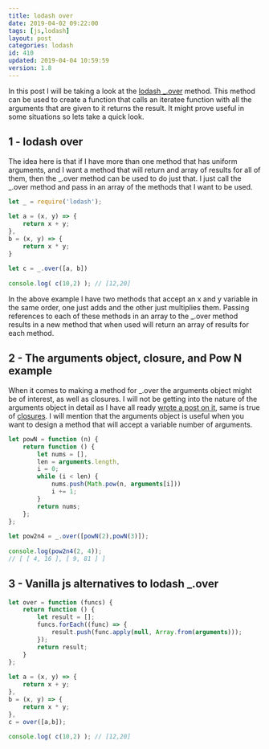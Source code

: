 ```yaml
---
title: lodash over
date: 2019-04-02 09:22:00
tags: [js,lodash]
layout: post
categories: lodash
id: 410
updated: 2019-04-04 10:59:59
version: 1.8
---
```


In this post I will be taking a look at the [lodash \_.over](https://lodash.com/docs/4.17.11#over) method. This method can be used to create a function that calls an iteratee function with all the arguments that are given to it returns the result. It might prove useful in some situations so lets take a quick look.

<!-- more -->

## 1 - lodash over

The idea here is that if I have more than one method that has uniform arguments, and I want a method that will return and array of results for all of them, then the \_.over method can be used to do just that. I just call the \_.over method and pass in an array of the methods that I want to be used.

```js
let _ = require('lodash');
 
let a = (x, y) => {
    return x + y;
},
b = (x, y) => {
    return x * y;
}
 
let c = _.over([a, b])
 
console.log( c(10,2) ); // [12,20]
```

In the above example I have two methods that accept an x and y variable in the same order, one just adds and the other just multiplies them. Passing references to each of these methods in an array to the \_.over method results in a new method that when used will return an array of results for each method.


## 2 - The arguments object, closure, and Pow N example

When it comes to making a method for \_.over the arguments object might be of interest, as well as closures. I will not be getting into the nature of the arguments object in detail as I have all ready [wrote a post on it](/2019/01/21/js-javascript-arguments-object/), same is true of [closures](/2019/02/22/js-javascript-closure/). I will mention that the arguments object is useful when you want to design a method that will accept a variable number of arguments.

```js
let powN = function (n) {
    return function () {
        let nums = [],
        len = arguments.length,
        i = 0;
        while (i < len) {
            nums.push(Math.pow(n, arguments[i]))
            i += 1;
        }
        return nums;
    };
};
 
let pow2n4 = _.over([powN(2),powN(3)]);
 
console.log(pow2n4(2, 4));
// [ [ 4, 16 ], [ 9, 81 ] ] 
```

## 3 - Vanilla js alternatives to lodash \_.over

```js
let over = function (funcs) {
    return function () {
        let result = [];
        funcs.forEach((func) => {
            result.push(func.apply(null, Array.from(arguments)));
        });
        return result;
    }
};
 
let a = (x, y) => {
    return x + y;
},
b = (x, y) => {
    return x * y;
},
c = over([a,b]);
 
console.log( c(10,2) ); // [12,20]
```